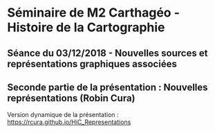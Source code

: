 # Séminaire de M2 Carthagéo - Histoire de la Cartographie

## Séance du 03/12/2018 - Nouvelles sources et représentations graphiques associées

## Seconde partie de la présentation : Nouvelles représentations (Robin Cura)

Version dynamique de la présentation : https://rcura.github.io/HiC_Representations
